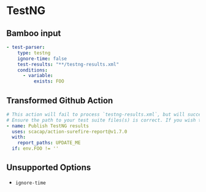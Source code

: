 # TestNG

## Bamboo input

```yaml
- test-parser:
    type: testng
    ignore-time: false
    test-results: "**/testng-results.xml"
    conditions:
      - variable:
          exists: FOO
```

## Transformed Github Action

```yaml
# This action will fail to process `testng-results.xml`, but will successfully handle TestNG test suite file(s), e.g. `**/TEST-*.xml`.
# Ensure the path to your test suite files(s) is correct. If you wish to use the original path, set `report_path` to "**/testng-results.xml".
- name: Publish TestNG results
  uses: scacap/action-surefire-report@v1.7.0
  with:
    report_paths: UPDATE_ME
  if: env.FOO != ''
```

## Unsupported Options

- `ignore-time`
